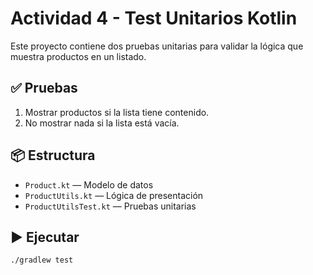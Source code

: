 # Actividad 4 - Test Unitarios Kotlin

Este proyecto contiene dos pruebas unitarias para validar la lógica que muestra productos en un listado.

## ✅ Pruebas

1. Mostrar productos si la lista tiene contenido.
2. No mostrar nada si la lista está vacía.

## 📦 Estructura

- `Product.kt` — Modelo de datos
- `ProductUtils.kt` — Lógica de presentación
- `ProductUtilsTest.kt` — Pruebas unitarias

## ▶️ Ejecutar

```bash
./gradlew test
```